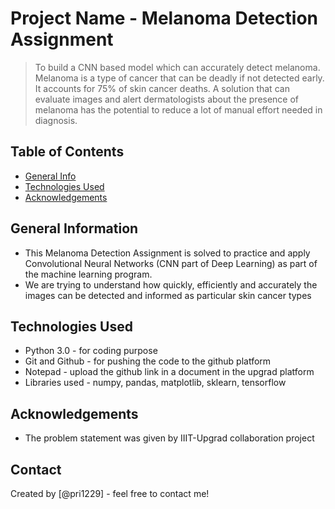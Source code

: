 # Project Name - Melanoma Detection Assignment
> To build a CNN based model which can accurately detect melanoma. Melanoma is a type of cancer that can be deadly if not detected early. It accounts for 75% of skin cancer deaths. A solution that can evaluate images and alert dermatologists about the presence of melanoma has the potential to reduce a lot of manual effort needed in diagnosis.

## Table of Contents
* [General Info](#general-information)
* [Technologies Used](#technologies-used)
* [Acknowledgements](#acknowledgements)

## General Information
- This Melanoma Detection Assignment is solved to practice and apply Convolutional Neural Networks (CNN part of Deep Learning) as part of the machine learning program.
- We are trying to understand how quickly, efficiently and accurately the images can be detected and informed as particular skin cancer types 

## Technologies Used
- Python 3.0 - for coding purpose
- Git and Github - for pushing the code to the github platform
- Notepad - upload the github link in a document in the upgrad platform
- Libraries used - numpy, pandas, matplotlib, sklearn, tensorflow

## Acknowledgements
- The problem statement was given by IIIT-Upgrad collaboration project

## Contact
Created by [@pri1229] - feel free to contact me!

